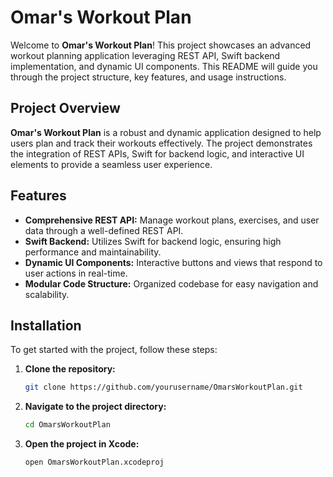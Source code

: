 # Omar's Workout Plan

Welcome to **Omar's Workout Plan**! This project showcases an advanced workout planning application leveraging REST API, Swift backend implementation, and dynamic UI components. This README will guide you through the project structure, key features, and usage instructions.


## Project Overview

**Omar's Workout Plan** is a robust and dynamic application designed to help users plan and track their workouts effectively. The project demonstrates the integration of REST APIs, Swift for backend logic, and interactive UI elements to provide a seamless user experience.

## Features

- **Comprehensive REST API:** Manage workout plans, exercises, and user data through a well-defined REST API.
- **Swift Backend:** Utilizes Swift for backend logic, ensuring high performance and maintainability.
- **Dynamic UI Components:** Interactive buttons and views that respond to user actions in real-time.
- **Modular Code Structure:** Organized codebase for easy navigation and scalability.

## Installation

To get started with the project, follow these steps:

1. **Clone the repository:**
   ```sh
   git clone https://github.com/yourusername/OmarsWorkoutPlan.git
2. **Navigate to the project directory:**
   ```sh
   cd OmarsWorkoutPlan
3. **Open the project in Xcode:**
   ```sh
   open OmarsWorkoutPlan.xcodeproj

